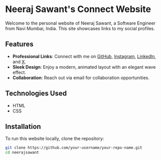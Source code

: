 # Neeraj Sawant's Connect Website

Welcome to the personal website of Neeraj Sawant, a Software Engineer from Navi Mumbai, India. This site showcases links to my social profiles.

## Features

- **Professional Links**: Connect with me on [GitHub](https://github.com/neerajsawant04), [Instagram](https://www.instagram.com/_neerajjj_1/), [LinkedIn](your-linkedin-link), and [X](https://x.com/sawantneeraj04).
- **Sleek Design**: Enjoy a modern, animated layout with an elegant wave effect.
- **Collaboration**: Reach out via email for collaboration opportunities.

## Technologies Used

- HTML
- CSS
  
## Installation

To run this website locally, clone the repository:

```bash
git clone https://github.com/your-username/your-repo-name.git
cd neerajsawant
